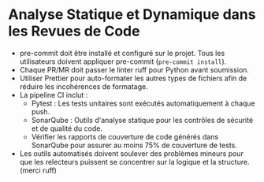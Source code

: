 # Analyse Statique et Dynamique dans les Revues de Code

* pre-commit doit être installé et configuré sur le projet. Tous les utilisateurs doivent appliquer pre-commit (`pre-commit install`).
* Chaque PR/MR doit passer le linter ruff pour Python avant soumission.
* Utiliser Prettier pour auto-formater les autres types de fichiers afin de réduire les incohérences de formatage.
* La pipeline CI inclut :
  * Pytest : Les tests unitaires sont exécutés automatiquement à chaque push.
  * SonarQube : Outils d'analyse statique pour les contrôles de sécurité et de qualité du code.
  * Vérifier les rapports de couverture de code générés dans SonarQube pour assurer au moins 75% de couverture de tests.
* Les outils automatisés doivent soulever des problèmes mineurs pour que les relecteurs puissent se concentrer sur la logique et la structure. (merci ruff)
